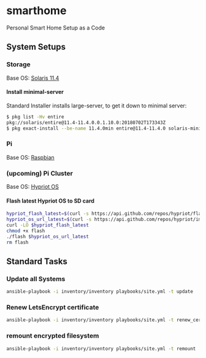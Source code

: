 # smarthome
Personal Smart Home Setup as a Code

## System Setups
### Storage
Base OS: [Solaris 11.4](https://www.oracle.com/technetwork/server-storage/solaris11/downloads/install-2245079.html "Solaris 11 Download Page")
#### Install minimal-server
Standard Installer installs large-server, to get it down to minimal server:
```bash
$ pkg list -Hv entire
pkg://solaris/entire@11.4-11.4.0.0.1.10.0:20180702T173343Z
$ pkg exact-install --be-name 11.4.0min entire@11.4-11.4.0 solaris-minimal-server
```

### Pi
Base OS: [Raspbian](https://www.raspberrypi.org/downloads/raspbian/ "Raspbian Download Page")

### (upcoming) Pi Cluster
Base OS: [Hypriot OS](https://blog.hypriot.com/downloads/ "Hypriot OS Download Page")
#### Flash latest Hypriot OS to SD card
```bash
hypriot_flash_latest=$(curl -s https://api.github.com/repos/hypriot/flash/releases/latest | jq -r ".assets[0].browser_download_url")
hypriot_os_url_latest=$(curl -s https://api.github.com/repos/hypriot/image-builder-rpi/releases/latest | jq -r ".assets[0].browser_download_url")
curl -LO $hypriot_flash_latest
chmod +x flash
./flash $hypriot_os_url_latest
rm flash
```

## Standard Tasks
### Update all Systems
```bash
ansible-playbook -i inventory/inventory playbooks/site.yml -t update
```

### Renew LetsEncrypt certificate
```bash
ansible-playbook -i inventory/inventory playbooks/site.yml -t renew_cert
```

### remount encrypted filesystem
```bash
ansible-playbook -i inventory/inventory playbooks/site.yml -t remount
```
